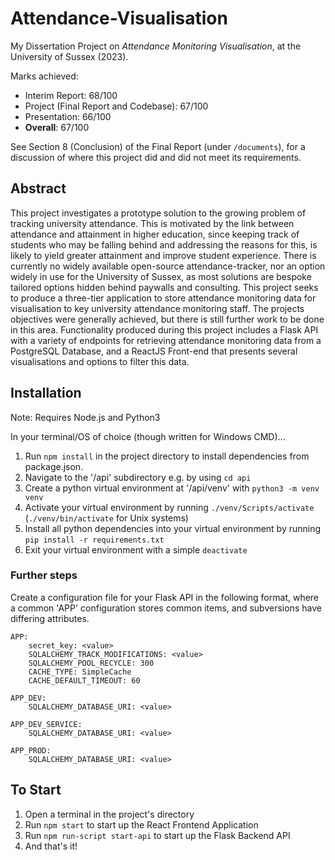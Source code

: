# Attendance-Visualisation
My Dissertation Project on *Attendance Monitoring Visualisation*, at the University of Sussex (2023).

Marks achieved:
- Interim Report: 68/100
- Project (Final Report and Codebase): 67/100
- Presentation: 66/100
- **Overall**: 67/100

See Section 8 (Conclusion) of the Final Report (under `/documents`), for a discussion of where this project did and did not meet its requirements.

## Abstract
This project investigates a prototype solution to the growing problem of tracking
university attendance. This is motivated by the link between attendance and
attainment in higher education, since keeping track of students who may be
falling behind and addressing the reasons for this, is likely to yield greater
attainment and improve student experience. There is currently no widely available
open-source attendance-tracker, nor an option widely in use for the University
of Sussex, as most solutions are bespoke tailored options hidden behind paywalls
and consulting. This project seeks to produce a three-tier application to store
attendance monitoring data for visualisation to key university attendance monitoring
staff. The projects objectives were generally achieved, but there is still further
work to be done in this area.
Functionality produced during this project includes a Flask API with a variety
of endpoints for retrieving attendance monitoring data from a PostgreSQL
Database, and a ReactJS Front-end that presents several visualisations and
options to filter this data.

## Installation
Note: Requires Node.js and Python3

In your terminal/OS of choice (though written for Windows CMD)...
1. Run ```npm install``` in the project directory to install dependencies from package.json.
2. Navigate to the '/api' subdirectory e.g. by using ```cd api```
3. Create a python virtual environment at '/api/venv' with ```python3 -m venv venv```
4. Activate your virtual environment by running ```./venv/Scripts/activate``` (```./venv/bin/activate``` for Unix systems)
5. Install all python dependencies into your virtual environment by running ```pip install -r requirements.txt```
6. Exit your virtual environment with a simple ```deactivate```

### Further steps
Create a configuration file for your Flask API in the following format, where a common 'APP' configuration stores common items, and subversions have differing attributes.
```
APP:
    secret_key: <value>
    SQLALCHEMY_TRACK_MODIFICATIONS: <value>
    SQLALCHEMY_POOL_RECYCLE: 300
    CACHE_TYPE: SimpleCache
    CACHE_DEFAULT_TIMEOUT: 60

APP_DEV:
    SQLALCHEMY_DATABASE_URI: <value>

APP_DEV_SERVICE:
    SQLALCHEMY_DATABASE_URI: <value>

APP_PROD:
    SQLALCHEMY_DATABASE_URI: <value>
```
## To Start
1. Open a terminal in the project's directory
2. Run `npm start` to start up the React Frontend Application
3. Run `npm run-script start-api` to start up the Flask Backend API
4. And that's it!
